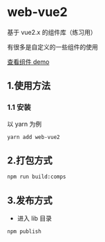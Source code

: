 # web-vue2

基于 vue2.x 的组件库（练习用）

有很多是自定义的一些组件的使用

[查看组件 demo](https://zhoubichuan.com/web-vue2/senior/3.component/1.index.html)

## 1.使用方法

### 1.1 安装

以 yarn 为例

```sh
yarn add web-vue2
```

## 2.打包方式

```sh
npm run build:comps
```

## 3.发布方式

- 进入 lib 目录

```sh
npm publish
```
